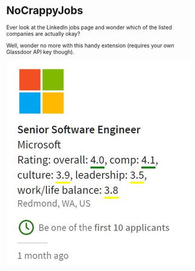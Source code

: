 # NoCrappyJobs
Ever look at the LinkedIn jobs page and wonder which of the listed companies are actually okay?

Well, wonder no more with this handy extension (requires your own Glassdoor API key though).

![screenshot](/screenshot.jpg?raw=true "Screenshot")
